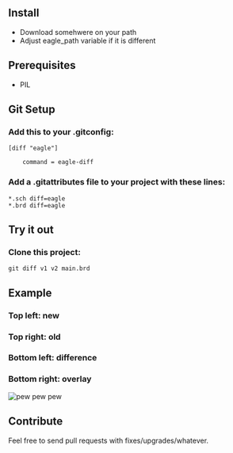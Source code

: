 ## Install
 - Download somehwere on your path
 - Adjust eagle_path variable if it is different

## Prerequisites
 - PIL

## Git Setup
### Add this to your .gitconfig:

    [diff "eagle"]

        command = eagle-diff

### Add a .gitattributes file to your project with these lines:

    *.sch diff=eagle
    *.brd diff=eagle

## Try it out
### Clone this project:
    git diff v1 v2 main.brd

## Example
### Top left: new
### Top right: old
### Bottom left: difference
### Bottom right: overlay
![pew pew pew](https://github.com/jotux/eagle-diff/raw/master/brd_example.png "lasers pew pew")

## Contribute
Feel free to send pull requests with fixes/upgrades/whatever.